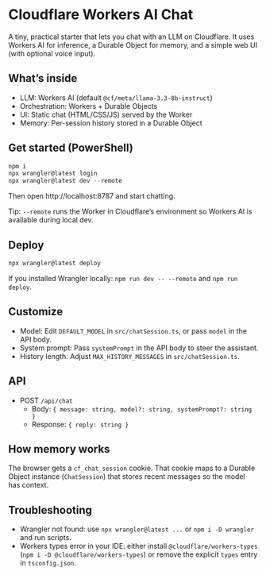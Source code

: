 # Cloudflare Workers AI Chat

A tiny, practical starter that lets you chat with an LLM on Cloudflare. It uses Workers AI for inference, a Durable Object for memory, and a simple web UI (with optional voice input).

## What’s inside
- LLM: Workers AI (default `@cf/meta/llama-3.3-8b-instruct`)
- Orchestration: Workers + Durable Objects
- UI: Static chat (HTML/CSS/JS) served by the Worker
- Memory: Per-session history stored in a Durable Object

## Get started (PowerShell)
```powershell
npm i
npx wrangler@latest login
npx wrangler@latest dev --remote
```
Then open http://localhost:8787 and start chatting.

Tip: `--remote` runs the Worker in Cloudflare’s environment so Workers AI is available during local dev.

## Deploy
```powershell
npx wrangler@latest deploy
```
If you installed Wrangler locally: `npm run dev -- --remote` and `npm run deploy`.

## Customize
- Model: Edit `DEFAULT_MODEL` in `src/chatSession.ts`, or pass `model` in the API body.
- System prompt: Pass `systemPrompt` in the API body to steer the assistant.
- History length: Adjust `MAX_HISTORY_MESSAGES` in `src/chatSession.ts`.

## API
- POST `/api/chat`
  - Body: `{ message: string, model?: string, systemPrompt?: string }`
  - Response: `{ reply: string }`

## How memory works
The browser gets a `cf_chat_session` cookie. That cookie maps to a Durable Object instance (`ChatSession`) that stores recent messages so the model has context.

## Troubleshooting
- Wrangler not found: use `npx wrangler@latest ...` or `npm i -D wrangler` and run scripts.
- Workers types error in your IDE: either install `@cloudflare/workers-types` (`npm i -D @cloudflare/workers-types`) or remove the explicit `types` entry in `tsconfig.json`.




